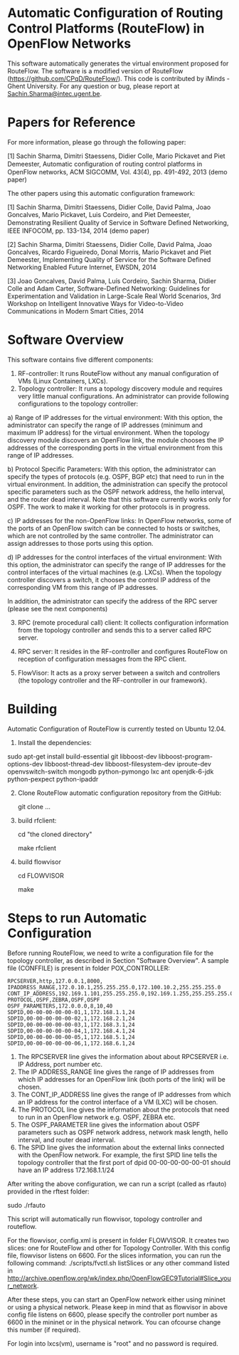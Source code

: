 Automatic Conﬁguration of Routing Control Platforms (RouteFlow) in OpenFlow Networks 
==============================

This software automatically generates the virtual environment proposed for RouteFlow. The software is a modified version of RouteFlow (https://github.com/CPqD/RouteFlow/). This code is contributed by iMinds - Ghent University. For any question or bug, please report at Sachin.Sharma@intec.ugent.be.

Papers for Reference
================================
For more information, please go through the following paper:

[1] Sachin Sharma, Dimitri Staessens, Didier Colle, Mario Pickavet and Piet Demeester, Automatic conﬁguration of routing control platforms in OpenFlow networks, ACM SIGCOMM, Vol. 43(4), pp. 491-492, 2013 (demo paper)
 
 
The other papers using this automatic configuration framework:

[1] Sachin Sharma, Dimitri Staessens, Didier Colle, David Palma, Joao Goncalves, Mario Pickavet, Luis Cordeiro, and Piet Demeester, Demonstrating Resilient Quality of Service in Software Deﬁned Networking, IEEE INFOCOM, pp. 133-134, 2014 (demo paper)

[2] Sachin Sharma, Dimitri Staessens, Didier Colle, David Palma, Joao Goncalves, Ricardo Figueiredo, Donal Morris, Mario Pickavet and Piet Demeester, Implementing Quality of Service for the Software Defined Networking Enabled Future Internet, EWSDN, 2014 

[3] Joao Goncalves, David Palma, Luís Cordeiro, Sachin Sharma, Didier Colle and Adam Carter, Software-Defined Networking: Guidelines for Experimentation and Validation in Large-Scale Real World Scenarios, 3rd Workshop on Intelligent Innovative Ways for Video-to-Video Communications in Modern Smart Cities, 2014


Software Overview
==============================

This software contains five different components:

1. RF-controller: It runs RouteFlow without any manual configuration of VMs (Linux Containers, LXCs).
2. Topology controller: It runs a topology discovery module and requires very little manual configurations. An administrator can provide following configurations to the topology controller:

  a) Range of IP addresses for the virtual environment: With this option, the administrator can specify the range of IP addresses (minimum and maximum IP address) for the virtual environment. When the topology discovery module discovers an OpenFlow link, the module chooses the IP addresses of the corresponding ports in the virtual environment from this range of IP addresses.

  b) Protocol Specific Parameters: With this option, the administrator can specify the types of protocols (e.g. OSPF, BGP etc) that need to run in the virtual environment. In addition, the administration can specify the protocol specific parameters such as the OSPF network address, the hello interval, and the router dead interval. Note that this software currently works only for OSPF. The work to make it working for other protocols is in progress.

  c) IP addresses for the non-OpenFlow links: In OpenFlow networks, some of the ports of an OpenFlow switch can be connected to hosts or switches, which are not controlled by the same controller. The administrator can assign  addresses to those ports using this option.

  d) IP addresses for the control interfaces of the virtual environment: With this option, the administrator can specify the range of IP addresses for the control interfaces of the virtual machines (e.g. LXCs). When the topology controller discovers a switch, it chooses the control IP address of the corresponding VM from this range of IP addresses. 
  
   In addition, the administrator can specify the address of the RPC server (please see the next components)
   
3. RPC (remote procedural call) client: It collects configuration information from the topology controller
and sends this to a server called RPC server.
4. RPC server: It resides in the RF-controller and configures RouteFlow on reception of configuration messages from
the RPC client.

5. FlowVisor: It acts as a proxy server between a switch and controllers (the topology controller and the RF-controller in our framework).




Building
==============================
Automatic Configuration of RouteFlow is currently tested on Ubuntu 12.04.

1.  Install the dependencies:

  sudo apt-get install build-essential git libboost-dev libboost-program-options-dev libboost-thread-dev libboost-filesystem-dev iproute-dev openvswitch-switch mongodb python-pymongo lxc ant openjdk-6-jdk python-pexpect python-ipaddr

2. Clone RouteFlow automatic configuration repository from the GitHub:
   
   git clone   ...

3. build rfclient:

   cd "the cloned directory"
   
   make rfclient

4. build flowvisor

   cd FLOWVISOR
   
   make
   
Steps to run Automatic Configuration
==============================

Before running RouteFlow, we need to write a configuration file for the topology controller, as described in Section "Software Overview". A sample file (CONFFILE) is present in folder POX_CONTROLLER:

    RPCSERVER,http,127.0.0.1,8000,
    IPADDRESS_RANGE,172.0.10.1,255.255.255.0,172.100.10.2,255.255.255.0
    CONT_IP_ADDRESS,192.169.1.101,255.255.255.0,192.169.1.255,255.255.255.0
    PROTOCOL,OSPF,ZEBRA,OSPF,OSPF
    OSPF_PARAMETERS,172.0.0.0,8,10,40
    SDPID,00-00-00-00-00-01,1,172.168.1.1,24
    SDPID,00-00-00-00-00-02,1,172.168.2.1,24
    SDPID,00-00-00-00-00-03,1,172.168.3.1,24
    SDPID,00-00-00-00-00-04,1,172.168.4.1,24
    SDPID,00-00-00-00-00-05,1,172.168.5.1,24
    SDPID,00-00-00-00-00-06,1,172.168.6.1,24

1. The RPCSERVER line gives the information about about RPCSERVER i.e. IP Address, port number etc. 
2. The IP ADDRESS_RANGE line gives the range of IP addresses from which IP addresses for an OpenFlow link (both ports of the link) will be chosen.
3. The CONT_IP_ADDRESS line gives the range of IP addresses from which an IP address for the control interface of a VM (LXC) will be chosen.
4. The PROTOCOL line gives the information about the protocols that need to run in an OpenFlow network e.g. OSPF, ZEBRA etc.
5. The OSPF_PARAMETER line gives the information about OSPF parameters such as OSPF network address, network mask length, hello interval, and router dead interval.
6. The SPID line gives the information about the external links connected with the OpenFlow network. For example, the first SPID line tells the topology controller that the first port of dpid 00-00-00-00-00-01 should have an IP address 172.168.1.1/24 


After writing the above configuration, we can run a script (called as rfauto) provided in the rftest folder:

sudo ./rfauto

This script will automatically run flowvisor, topology controller and routeflow.

For the flowvisor, config.xml is present in folder FLOWVISOR. It creates two slices: one for RouteFlow and other for Topology Controller. With this config file, flowvisor listens on 6600. For the slices information, you can run the following command: ./scripts/fvctl.sh listSlices or any other command listed in http://archive.openflow.org/wk/index.php/OpenFlowGEC9Tutorial#Slice_your_network.


After these steps, you can start an OpenFlow network either using mininet or using a physical network. Please keep in mind that as flowvisor in above config file listens on 6600, please specify the controller port number as 6600 in the mininet or in the physical network. You can ofcourse change this number (if required).

For login into lxcs(vm), username is "root" and no password is required.







   



